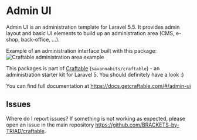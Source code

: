 # Admin UI

Admin UI is an administration template for Laravel 5.5. It provides admin layout and basic UI elements to build up an administration area (CMS, e-shop, back-office, ...).

Example of an administration interface built with this package:
![Craftable administration area example](https://docs.getcraftable.com/assets/posts-crud.png "Craftable administration area example")

This packages is part of [Craftable](https://github.com/BRACKETS-by-TRIAD/craftable) (`savannabits/craftable`) - an administration starter kit for Laravel 5. You should definitely have a look :)

You can find full documentation at https://docs.getcraftable.com/#/admin-ui

## Issues
Where do I report issues?
If something is not working as expected, please open an issue in the main repository https://github.com/BRACKETS-by-TRIAD/craftable.
